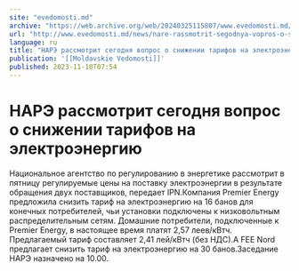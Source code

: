 ```yaml
---
site: "evedomosti.md"
archive: "https://web.archive.org/web/20240325115807/www.evedomosti.md/news/nare-rassmotrit-segodnya-vopros-o-snizhenii-tarifov-na-elekt"
url: "http://www.evedomosti.md/news/nare-rassmotrit-segodnya-vopros-o-snizhenii-tarifov-na-elekt"
language: ru
title: "НАРЭ рассмотрит сегодня вопрос о снижении тарифов на электроэнергию"
publication: '[[Moldavskie Vedomosti]]'
published: 2023-11-10T07:54
---
```


# НАРЭ рассмотрит сегодня вопрос о снижении тарифов на электроэнергию

Национальное агентство по регулированию в энергетике рассмотрит в пятницу регулируемые цены на поставку электроэнергии в результате обращения двух поставщиков, передает IPN.Компания Premier Energy предложила снизить тариф на электроэнергию на 16 банов для конечных потребителей, чьи установки подключены к низковольтным распределительным сетям. Домашние потребители, подключенные к Premier Energy, в настоящее время платят 2,57 леев/кВтч. Предлагаемый тариф составляет 2,41 лей/кВтч (без НДС).А FEE Nord предлагает снизить тариф на электроэнергию на 30 банов.Заседание НАРЭ назначено на 10.00.